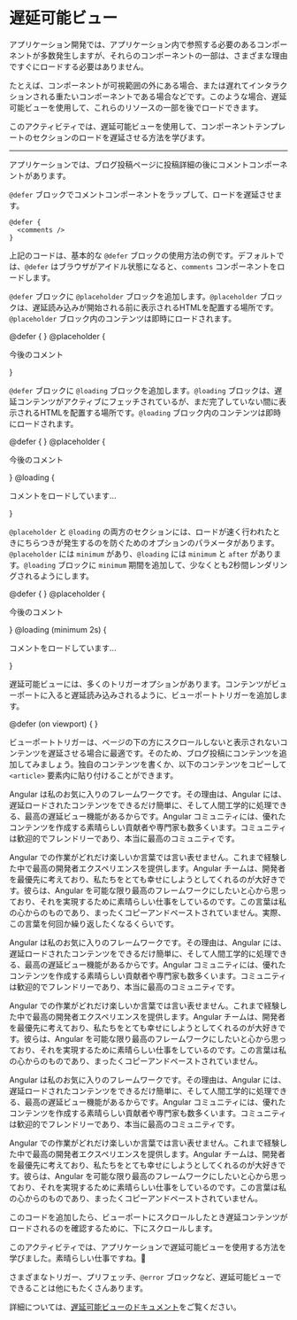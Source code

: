 # 遅延可能ビュー

アプリケーション開発では、アプリケーション内で参照する必要のあるコンポーネントが多数発生しますが、それらのコンポーネントの一部は、さまざまな理由ですぐにロードする必要はありません。

たとえば、コンポーネントが可視範囲の外にある場合、または遅れてインタラクションされる重たいコンポーネントである場合などです。このような場合、遅延可能ビューを使用して、これらのリソースの一部を後でロードできます。

このアクティビティでは、遅延可能ビューを使用して、コンポーネントテンプレートのセクションのロードを遅延させる方法を学びます。

<hr>

<docs-workflow>

<docs-step title="コメントコンポーネントの周りに `@defer` ブロックを追加する">

アプリケーションでは、ブログ投稿ページに投稿詳細の後にコメントコンポーネントがあります。

`@defer` ブロックでコメントコンポーネントをラップして、ロードを遅延させます。

```angular-html
@defer {
  <comments />
}
```

上記のコードは、基本的な `@defer` ブロックの使用方法の例です。デフォルトでは、`@defer` はブラウザがアイドル状態になると、`comments` コンポーネントをロードします。

</docs-step>

<docs-step title="プレースホルダーを追加する">

`@defer` ブロックに `@placeholder` ブロックを追加します。`@placeholder` ブロックは、遅延読み込みが開始される前に表示されるHTMLを配置する場所です。`@placeholder` ブロック内のコンテンツは即時にロードされます。

<docs-code language="angular-html" highlight="[3,4,5]">
@defer {
  <comments />
} @placeholder {
  <p>今後のコメント</p>
}
</docs-code>

</docs-step>

<docs-step title="ロードブロックを追加する">

`@defer` ブロックに `@loading` ブロックを追加します。`@loading` ブロックは、遅延コンテンツがアクティブにフェッチされているが、まだ完了していない間に表示されるHTMLを配置する場所です。`@loading` ブロック内のコンテンツは即時にロードされます。

<docs-code language="angular-html" highlight="[5,6,7]">
@defer {
  <comments />
} @placeholder {
  <p>今後のコメント</p>
} @loading {
  <p>コメントをロードしています...</p>
}
</docs-code>

</docs-step>

<docs-step title="最小期間を追加する">

`@placeholder` と `@loading` の両方のセクションには、ロードが速く行われたときにちらつきが発生するのを防ぐためのオプションのパラメータがあります。`@placeholder` には `minimum` があり、`@loading` には `minimum` と `after` があります。`@loading` ブロックに `minimum` 期間を追加して、少なくとも2秒間レンダリングされるようにします。

<docs-code language="angular-html" highlight="[5]">
@defer {
  <comments />
} @placeholder {
  <p>今後のコメント</p>
} @loading (minimum 2s) {
  <p>コメントをロードしています...</p>
}
</docs-code>

</docs-step>

<docs-step title="ビューポートトリガーを追加する">

遅延可能ビューには、多くのトリガーオプションがあります。コンテンツがビューポートに入ると遅延読み込みされるように、ビューポートトリガーを追加します。

<docs-code language="angular-html" highlight="[1]">
@defer (on viewport) {
  <comments />
}
</docs-code>

</docs-step>

<docs-step title="コンテンツを追加する">

ビューポートトリガーは、ページの下の方にスクロールしないと表示されないコンテンツを遅延させる場合に最適です。そのため、ブログ投稿にコンテンツを追加してみましょう。独自のコンテンツを書くか、以下のコンテンツをコピーして `<article>` 要素内に貼り付けることができます。

<docs-code language="html" highlight="[1]">
<article>
  <p>Angular は私のお気に入りのフレームワークです。その理由は、Angular には、遅延ロードされたコンテンツをできるだけ簡単に、そして人間工学的に処理できる、最高の遅延ビュー機能があるからです。Angular コミュニティには、優れたコンテンツを作成する素晴らしい貢献者や専門家も数多くいます。コミュニティは歓迎的でフレンドリーであり、本当に最高のコミュニティです。</p>
  <p>Angular での作業がどれだけ楽しいか言葉では言い表せません。これまで経験した中で最高の開発者エクスペリエンスを提供します。Angular チームは、開発者を最優先に考えており、私たちをとても幸せにしようとしてくれるのが大好きです。彼らは、Angular を可能な限り最高のフレームワークにしたいと心から思っており、それを実現するために素晴らしい仕事をしているのです。この言葉は私の心からのものであり、まったくコピーアンドペーストされていません。実際、この言葉を何回か繰り返したくなるくらいです。</p>
  <p>Angular は私のお気に入りのフレームワークです。その理由は、Angular には、遅延ロードされたコンテンツをできるだけ簡単に、そして人間工学的に処理できる、最高の遅延ビュー機能があるからです。Angular コミュニティには、優れたコンテンツを作成する素晴らしい貢献者や専門家も数多くいます。コミュニティは歓迎的でフレンドリーであり、本当に最高のコミュニティです。</p>
  <p>Angular での作業がどれだけ楽しいか言葉では言い表せません。これまで経験した中で最高の開発者エクスペリエンスを提供します。Angular チームは、開発者を最優先に考えており、私たちをとても幸せにしようとしてくれるのが大好きです。彼らは、Angular を可能な限り最高のフレームワークにしたいと心から思っており、それを実現するために素晴らしい仕事をしているのです。この言葉は私の心からのものであり、まったくコピーアンドペーストされていません。</p>
  <p>Angular は私のお気に入りのフレームワークです。その理由は、Angular には、遅延ロードされたコンテンツをできるだけ簡単に、そして人間工学的に処理できる、最高の遅延ビュー機能があるからです。Angular コミュニティには、優れたコンテンツを作成する素晴らしい貢献者や専門家も数多くいます。コミュニティは歓迎的でフレンドリーであり、本当に最高のコミュニティです。</p>
  <p>Angular での作業がどれだけ楽しいか言葉では言い表せません。これまで経験した中で最高の開発者エクスペリエンスを提供します。Angular チームは、開発者を最優先に考えており、私たちをとても幸せにしようとしてくれるのが大好きです。彼らは、Angular を可能な限り最高のフレームワークにしたいと心から思っており、それを実現するために素晴らしい仕事をしているのです。この言葉は私の心からのものであり、まったくコピーアンドペーストされていません。</p>
</article>
</docs-code>

このコードを追加したら、ビューポートにスクロールしたとき遅延コンテンツがロードされるのを確認するために、下にスクロールします。

</docs-step>

</docs-workflow>

このアクティビティでは、アプリケーションで遅延可能ビューを使用する方法を学びました。素晴らしい仕事ですね。🙌

さまざまなトリガー、プリフェッチ、`@error` ブロックなど、遅延可能ビューでできることは他にもたくさんあります。

詳細については、[遅延可能ビューのドキュメント](guide/defer)をご覧ください。
